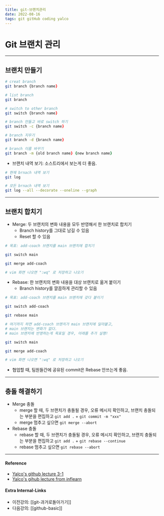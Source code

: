 ```yaml
---
title: git-브랜치관리
date: 2022-08-16
tags: git gitHub coding yalco
---
```


# Git 브랜치 관리

---

## 브랜치 만들기

```zsh
# creat branch
git branch {branch name}

# list branch
git branch

# switch to other branch
git switch {branch name}
```

```zsh
# branch 만들고 바로 switch 하기
git switch -c {branch name}
```

```zsh
# branch 지우기
git branch -d {branch name}

# branch 이름 바꾸기 
git branch -m {old branch name} {new branch name}
```

- 브랜치 내역 보기: 소스트리에서 보는게 더 좋음.

```zsh
# 현재 brnach 내역 보기
git log

# 모든 brnach 내역 보기
git log --all --decorate --oneline --graph
```

---

## 브랜치 합치기

- Merge: 두 브랜치의 변화 내용을 모두 반영해서 한 브랜치로 합치기
	- Branch history를 그대로 남길 수 있음
	- Reset 할 수 있음

```zsh
# 목표: add-coach 브랜치를 main 브랜치에 합치기

git switch main

git merge add-coach

# vim 화면 나오면 ":wq" 로 저장하고 나오기 

```

- Rebase: 한 브랜치의 변화 내용을 대상 브랜치로 옮겨 붙이기
	- Branch history를 깔끔하게 관리할 수 있음

```zsh
# 목표: add-coach 브랜치를 main 브랜치에 갖다 붙이기

git switch add-coach

git rebase main

# 여기까지 하면 add-coach 브랜치가 main 브랜치에 달라붙고,
# main 브랜치는 변화가 없다.
# main 브랜치에 반영하는게 목표일 경우, 아래를 추가 실행!

git switch main

git merge add-coach 

# vim 화면 나오면 ":wq" 로 저장하고 나오기 

```


- 협업할 때, 팀원들간에 공유된 commit은 Rebase 안쓰는게 좋음.

---

## 충돌 해결하기

- Merge 충돌
	- merge 할 때, 두 브랜치가 충돌될 경우, 오류 메시지 확인하고, 브랜치 충돌되는 부분을 편집하고 `git add .` +  `git commit -m "xxx"`
	- merge 멈추고 싶으면 `git merge --abort`
- Rebase 충돌
	- rebase 할 때, 두 브랜치가 충돌될 경우, 오류 메시지 확인하고, 브랜치 충돌되는 부분을 편집하고 `git add .` +  `git rebase --continue`
	- rebase 멈추고 싶으면 `git rebase --abort`


---
#### Reference
- [Yalco's github lecture 3-1](https://www.yalco.kr/@git-github/3-1/)
- [Yalco's gihub lecture from inflearn](https://www.inflearn.com/course/%EC%A0%9C%EB%8C%80%EB%A1%9C-%ED%8C%8C%EB%8A%94-%EA%B9%83/dashboard)

#### Extra Internal-Links
- 이전강의: [[git-과거로돌아가기]]
- 다음강의: [[github-basic]]
